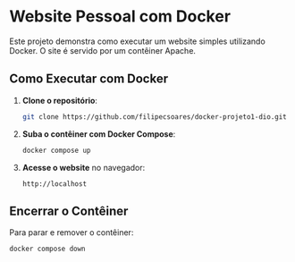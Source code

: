 # Website Pessoal com Docker

Este projeto demonstra como executar um website simples utilizando Docker. O site é servido por um contêiner Apache.

## Como Executar com Docker

1. **Clone o repositório**:

   ```bash
   git clone https://github.com/filipecsoares/docker-projeto1-dio.git
   ```

2. **Suba o contêiner com Docker Compose**:

   ```bash
   docker compose up
   ```

3. **Acesse o website** no navegador:

   ```
   http://localhost
   ```

## Encerrar o Contêiner

Para parar e remover o contêiner:

```bash
docker compose down
```
